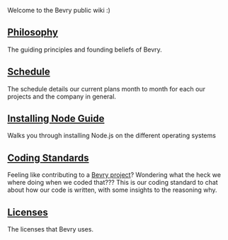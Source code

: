 Welcome to the Bevry public wiki :)

## [Philosophy](https://github.com/bevry/community/wiki/Philosophy)
The guiding principles and founding beliefs of Bevry.

## [Schedule](https://github.com/bevry/community/wiki/Schedule)
The schedule details our current plans month to month for each our projects and the company in general.

## [Installing Node Guide](https://github.com/bevry/community/wiki/Installing-Node)
Walks you through installing Node.js on the different operating systems

## [Coding Standards](https://github.com/bevry/community/wiki/Coding-Standards)
Feeling like contributing to a [Bevry project](https://github.com/bevry)? Wondering what the heck we where doing when we coded that??? This is our coding standard to chat about how our code is written, with some insights to the reasoning why.

## [Licenses](https://github.com/bevry/community/wiki/Licenses)
The licenses that Bevry uses.